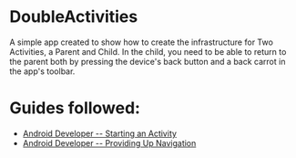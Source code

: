 # DoubleActivities

A simple app created to show how to create the infrastructure for Two Activities, a Parent and Child.
In the child, you need to be able to return to the parent both by pressing the device's back button 
and a back carrot in the app's toolbar.

# Guides followed:
* [Android Developer -- Starting an Activity](https://developer.android.com/training/basics/firstapp/starting-activity.html)
* [Android Developer -- Providing Up Navigation](https://developer.android.com/training/implementing-navigation/ancestral.html)
